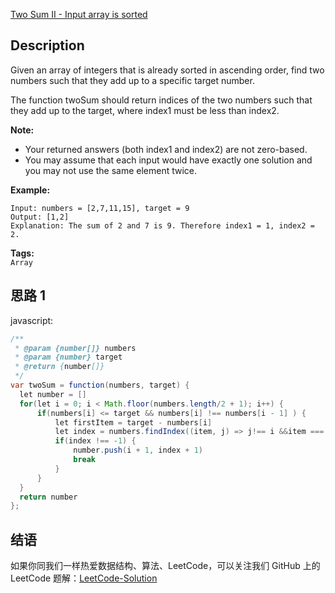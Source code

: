 [Two Sum II - Input array is sorted][title]

## Description
Given an array of integers that is already sorted in ascending order, find two numbers such that they add up to a specific target number.

The function twoSum should return indices of the two numbers such that they add up to the target, where index1 must be less than index2.

**Note:**  
 
 - Your returned answers (both index1 and index2) are not zero-based.
 - You may assume that each input would have exactly one solution and you may not use the same element twice.

**Example:**

```
Input: numbers = [2,7,11,15], target = 9
Output: [1,2]
Explanation: The sum of 2 and 7 is 9. Therefore index1 = 1, index2 = 2.
```

**Tags:**   
`Array`

## 思路 1

javascript: 
```java
/**
 * @param {number[]} numbers
 * @param {number} target
 * @return {number[]}
 */
var twoSum = function(numbers, target) {
  let number = []
  for(let i = 0; i < Math.floor(numbers.length/2 + 1); i++) {
      if(numbers[i] <= target && numbers[i] !== numbers[i - 1] ) {
          let firstItem = target - numbers[i]
          let index = numbers.findIndex((item, j) => j!== i &&item === firstItem)
          if(index !== -1) {
              number.push(i + 1, index + 1)
              break
          }
      }
  }
  return number
};
```

## 结语
   
如果你同我们一样热爱数据结构、算法、LeetCode，可以关注我们 GitHub 上的 LeetCode 题解：[LeetCode-Solution][ls]

[title]: https://leetcode.com/problems/two-sum-ii-input-array-is-sorted/
[ls]: https://github.com/RichCodersAndMe/LeetCode-Solution